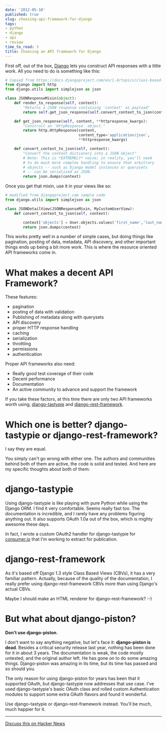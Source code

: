 ```yaml
---
date: '2012-05-10'
published: true
slug: choosing-api-framework-for-django
tags:
- python
- django
- api
- review
time_to_read: 3
title: Choosing an API framework for Django
---
```


First off, out of the box, [Django](http://djangoproject.com) lets you
construct API responses with a little work. All you need to do is
something like this:

``` python
# Copied from https://docs.djangoproject.com/en/1.4/topics/class-based-views/#more-than-just-html
from django import http
from django.utils import simplejson as json

class JSONResponseMixin(object):
    def render_to_response(self, context):
        "Returns a JSON response containing 'context' as payload"
        return self.get_json_response(self.convert_context_to_json(context))

    def get_json_response(self, content, **httpresponse_kwargs):
        "Construct an `HttpResponse` object."
        return http.HttpResponse(content,
                                 content_type='application/json',
                                 **httpresponse_kwargs)

    def convert_context_to_json(self, context):
        "Convert the context dictionary into a JSON object"
        # Note: This is *EXTREMELY* naive; in reality, you'll need
        # to do much more complex handling to ensure that arbitrary
        # objects -- such as Django model instances or querysets
        # -- can be serialized as JSON.
        return json.dumps(context)
```

Once you get that mixin, use it in your views like so:

``` python
# modified from djangoproject.com sample code
from django.utils import simplejson as json

class JSONDetailView(JSONResponseMixin, MyCustomUserView):
    def convert_context_to_json(self, context):

        context['objects'] = User.objects.values('first_name','last_name','is_active')
        return json.dumps(context)
```

This works pretty well in a number of simple cases, but doing things
like pagination, posting of data, metadata, API discovery, and other
important things ends up being a bit more work. This is where the
resource oriented API frameworks come in.

What makes a decent API Framework?
==================================

These features:

-   pagination
-   posting of data with validation
-   Publishing of metadata along with querysets
-   API discovery
-   proper HTTP response handling
-   caching
-   serialization
-   throttling
-   permissions
-   authentication

Proper API frameworks also need:

-   Really good test coverage of their code
-   Decent performance
-   Documentation
-   An active community to advance and support the framework

If you take these factors, at this time there are only two API
frameworks worth using, [django-tastypie](#django-tastypie) and
[django-rest-framework](#django-rest-framework).

Which one is better? django-tastypie or django-rest-framework?
==============================================================

I say they are equal.

You simply can't go wrong with either one. The authors and communities
behind both of them are active, the code is solid and tested. And here
are my specific thoughts about both of them:

django-tastypie
===============

Using django-tastypie is like playing with pure Python while using the
Django ORM. I find it very comfortable. Seems really fast too. The
documentation is incredible, and I rarely have any problems figuring
anything out. It also supports OAuth 1.0a out of the box, which is
mighty awesome these days.

In fact, I wrote a custom OAuth2 handler for django-tastypie for
[consumer.io](http://consumer.io) that I'm working to extract for
publication.

django-rest-framework
=====================

As it's based off Django 1.3 style Class Based Views (CBVs), it has a
very familiar pattern. Actually, because of the quality of the
documentation, I really prefer using django-rest-framework CBVs more
than using Django's actual CBVs.

Maybe I should make an HTML renderer for django-rest-framework? :-)

But what about django-piston?
=============================

**Don't use django-piston**.

I don't want to say anything negative, but let's face it:
**django-piston is dead**. Besides a critical security release last
year, nothing has been done for it in about 3 years. The documentation
is weak, the code mostly untested, and the original author left. He has
gone on to do some amazing things. Django-piston was amazing in its
time, but its time has passed and so should you.

The only reason for using django-piston for years has been that it
supported OAuth, but django-tastypie now addresses that use case. I've
used django-tastypie's basic OAuth class and rolled custom
Authentication modules to support some extra OAuth flavors and found it
wonderful.

Use django-tastypie or django-rest-framework instead. You'll be much,
much happier for it.

------------------------------------------------------------------------

[Discuss this on Hacker
News](http://news.ycombinator.com/item?id=3954314)
